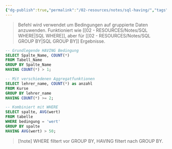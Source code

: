 ```yaml
---
{"dg-publish":true,"permalink":"/02-resources/notes/sql-having/","tags":["informatik/code/SQL"],"noteIcon":"","updated":"2025-09-16T23:41:26.000+02:00"}
---
```


> Befehl wird verwendet um Bedingungen auf gruppierte Daten anzuwenden. Funktioniert wie [[02 - RESOURCES/Notes/SQL WHERE\|SQL WHERE]], aber für [[02 - RESOURCES/Notes/SQL GROUP BY\|SQL GROUP BY]] Ergebnisse.

```sql
-- Grundlegende HAVING Bedingung
SELECT Spalte_Name, COUNT(*)
FROM Tabell_Name
GROUP BY Spalte_Name
HAVING COUNT(*) > 1;
```

```sql
-- Mit verschiedenen Aggregatfunktionen
SELECT lehrer_name, COUNT(*) as anzahl
FROM Kurse
GROUP BY lehrer_name
HAVING COUNT(*) >= 2;
```

```sql
-- Kombiniert mit WHERE
SELECT spalte, AVG(wert)
FROM tabelle
WHERE bedingung = 'wert'
GROUP BY spalte
HAVING AVG(wert) > 50;
```

> [!note] WHERE filtert vor GROUP BY, HAVING filtert nach GROUP BY.